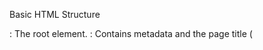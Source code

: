 
Basic HTML Structure
<html>: The root element.
<head>: Contains metadata and the page title (<title> tag).
<body>: Contains the main content, in this case, the heading (<h1>) and the table (<table>).

  
2. Table Structure
Table Elements:
<table>: The container for the tabular data.
<thead> and <tbody>: Separate the table's header from its body. The header contains the days of the week, while the body contains the schedule details.
<th>: Table header cells, used for both the day names and the "Time Slot" label.
<td>: Table data cells, used for the subjects and time slots.
Row spanning: The colspan attribute is used in the lunch break row (<td colspan="5">) to span the lunch break across all five days.

  
3. CSS for Styling
Internal CSS (within <style> tag): Used to style the table and make it visually clear and readable.
Table Layout:
border-collapse: collapse; merges borders between cells, making the table look cleaner.
Borders are applied to both <th> and <td> cells using border: 1px solid #000;.
Padding ensures there is space inside the cells, and text-align: center; ensures that all text is centered within its cell.
Background Color: The table header (<th>) uses background-color: #f2f2f2; for a subtle grey tone, visually separating it from the rest of the table.
Responsive Font: The body uses a basic sans-serif font (Arial), making the content easy to read.
4. Semantic HTML
